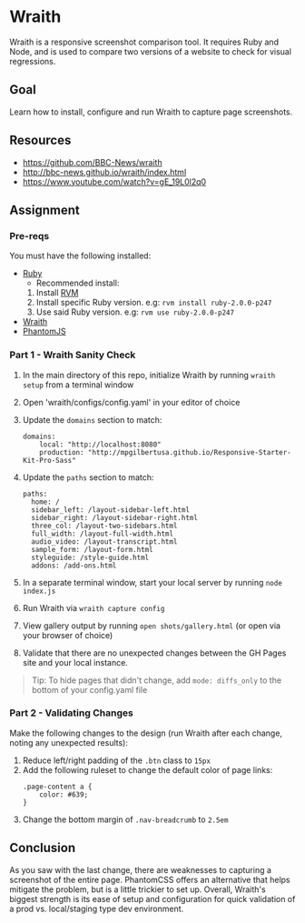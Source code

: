 # Wraith
Wraith is a responsive screenshot comparison tool. It requires Ruby and Node, and is used to compare two versions of a website to check for visual regressions.

## Goal
Learn how to install, configure and run Wraith to capture page screenshots.

## Resources
- https://github.com/BBC-News/wraith
- http://bbc-news.github.io/wraith/index.html
- https://www.youtube.com/watch?v=gE_19L0l2q0

## Assignment 

### Pre-reqs

You must have the following installed:

- [Ruby](https://github.com/BBC-News/wraith/blob/master/.ruby-version)
  -  Recommended install:
    1. Install [RVM](http://rvm.io/)
    2. Install specific Ruby version. e.g: `rvm install ruby-2.0.0-p247`
    3. Use said Ruby version. e.g: `rvm use ruby-2.0.0-p247`
- [Wraith](http://bbc-news.github.io/wraith/index.html#Installation)
- [PhantomJS](http://phantomjs.org/download.html)

### Part 1 - Wraith Sanity Check 

1. In the main directory of this repo, initialize Wraith by running `wraith setup` from a terminal window
2. Open 'wraith/configs/config.yaml' in your editor of choice
3. Update the `domains` section to match:

    ```
    domains:
        local: "http://localhost:8080"
        production: "http://mpgilbertusa.github.io/Responsive-Starter-Kit-Pro-Sass"
    ```

4. Update the `paths` section to match: 

    ```
    paths:
      home: /
      sidebar_left: /layout-sidebar-left.html
      sidebar_right: /layout-sidebar-right.html
      three_col: /layout-two-sidebars.html
      full_width: /layout-full-width.html
      audio_video: /layout-transcript.html
      sample_form: /layout-form.html
      styleguide: /style-guide.html
      addons: /add-ons.html
    ```

5. In a separate terminal window, start your local server by running `node index.js`
6. Run Wraith via `wraith capture config`
7. View gallery output by running `open shots/gallery.html` (or open via your browser of choice)
8. Validate that there are no unexpected changes between the GH Pages site and your local instance. 

> Tip: To hide pages that didn't change, add `mode: diffs_only` to the bottom of your config.yaml file

### Part 2 - Validating Changes

Make the following changes to the design (run Wraith after each change, noting any unexpected results):

1. Reduce left/right padding of the `.btn` class to `15px`
2. Add the following ruleset to change the default color of page links:
    ```
    .page-content a {
        color: #639;
    }
    ```
3. Change the bottom margin of `.nav-breadcrumb` to `2.5em`

## Conclusion

As you saw with the last change, there are weaknesses to capturing a screenshot of the entire page. PhantomCSS offers an alternative that helps mitigate the problem, but is a little trickier to set up. Overall, Wraith's biggest strength is its ease of setup and configuration for quick validation of a prod vs. local/staging type dev environment.
